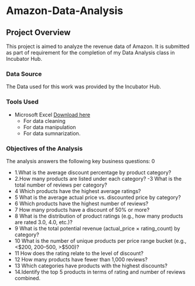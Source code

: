 # Amazon-Data-Analysis
## Project Overview
This project is aimed to analyze the revenue data of Amazon. It is submitted as part of requirement for the completion of my Data Analysis class in Incubator Hub.

### Data Source
The Data used for this work was provided by the Incubator Hub.

### Tools Used
- Microsoft Excel [Download here](https//www.microsoft.com)
   - For data cleaning
   - For data manipulation
   - For data sumnarization.

### Objectives of the Analysis
The analysis answers the following key business questions:
0
- 1.What is the average discount percentage by product category?
- 2.How many products are listed under each category?
-3 What is the total number of reviews per category?
 - 4 Which products have the highest average ratings?
- 5 What is the average actual price vs. discounted price by category?
- 6 Which products have the highest number of reviews?
- 7 How many products have a discount of 50% or more?
- 8 What is the distribution of product ratings (e.g., how many products are rated 3.0, 4.0, etc.)?
- 9 What is the total potential revenue (actual_price × rating_count) by category?
- 10 What is the number of unique products per price range bucket (e.g., <$200, $200–$500, >$500)?
- 11 How does the rating relate to the level of discount?
- 12 How many products have fewer than 1,000 reviews?
- 13 Which categories have products with the highest discounts?
- 14.Identify the top 5 products in terms of rating and number of reviews combined.
